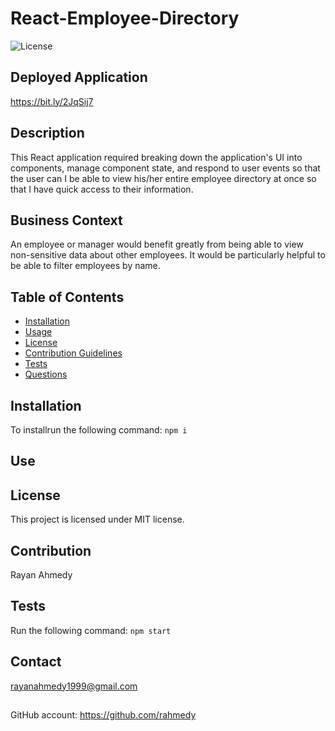 # React-Employee-Directory
      
    
![License](https://img.shields.io/badge/License-MIT-blue.svg)

## Deployed Application 
https://bit.ly/2JqSij7
## Description
This React application required breaking down the application's UI into components, manage component state, and respond to user events so that the user can I be able to view his/her entire employee directory at once so that I have quick access to their information.

## Business Context
An employee or manager would benefit greatly from being able to view non-sensitive data about other employees. It would be particularly helpful to be able to filter employees by name.

## Table of Contents
* [Installation](#installation)
* [Usage](#usage)
* [License](#license)
* [Contribution Guidelines](#contribution-guidelines)
* [Tests](#tests)
* [Questions](#questions)
## Installation
To installrun the following command:
``` npm i ```
## Use

## License
This project is licensed under MIT license.
## Contribution 
Rayan Ahmedy
## Tests
Run the following command:
``` npm start ```


## Contact
rayanahmedy1999@gmail.com
##
GitHub account:  https://github.com/rahmedy
